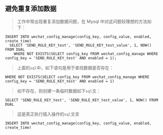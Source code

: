 避免重复添加数据
----------------
>工作中常出现重复添加数据问题，在 Mysql 中对这问题较理想的方法如下：
```mysql
INSERT INTO wechat_config_manage(config_key, config_value, enabled, create_time)
  SELECT 'SEND_RULE_KEY_test', 'SEND_RULE_KEY_test_value', 1, NOW() FROM DUAL
    WHERE NOT EXISTS(SELECT config_key FROM wechat_config_manage WHERE config_key = 'SEND_RULE_KEY_test' AND enabled = 1);
```
>上面的```sql```中，如下语句是用于查找数据是否存在：
```mysql
WHERE NOT EXISTS(SELECT config_key FROM wechat_config_manage WHERE config_key = 'SEND_RULE_KEY_test' AND enabled = 1)
```
>如不存在，则创建一条临时数据如下```sql```文：
```mysql
SELECT 'SEND_RULE_KEY_test', 'SEND_RULE_KEY_test_value', 1, NOW() FROM DUAL
```
>这是真正执行插入操作的```sql```文言
```mysql
INSERT INTO wechat_config_manage(config_key, config_value, enabled, create_time)
```